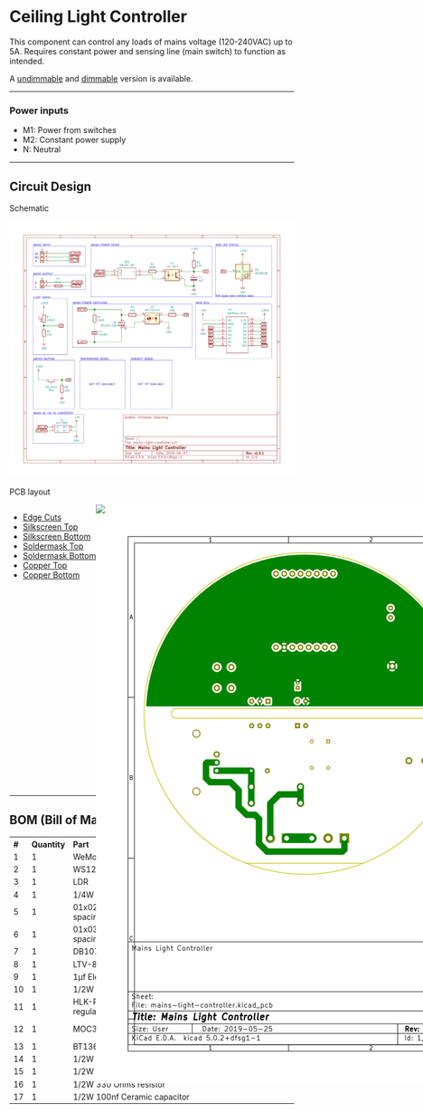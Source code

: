 <h1>Ceiling Light Controller</h1>

This component can control any loads of mains voltage (120-240VAC) up to 5A.
Requires constant power and sensing line (main switch) to function as intended.

A [undimmable](circuits/undimmable) and [dimmable](circuits/dimmable) version is available.

<hr>
<h3>Power inputs</h3>
<ul>
    <li>M1: Power from switches</li>
    <li>M2: Constant power supply</li>
    <li>N: Neutral</li>
</ul>






<hr>
<h2>Circuit Design</h2>
<p>Schematic</p>

<img src="exports/ceiling-light.svg">

<p>PCB layout</p>

<div style="height: 500px; width:100%">
  
  <div style="float:left; height: 100%; width:auto;">
    <ul>
      <li><a href="exports/ceiling-light-Edge.Cuts.svg">Edge Cuts</a></li>
      <li><a href="exports/ceiling-light-F.SilkS.svg">Silkscreen Top</a></li>
      <li><a href="exports/ceiling-light-B.SilkS.svg">Silkscreen Bottom</a></li>  
      <li><a href="exports/ceiling-light-F.Mask.svg">Soldermask Top</a></li>
      <li><a href="exports/ceiling-light-B.Mask.svg">Soldermask Bottom</a></li>
      <li><a href="exports/ceiling-light-F.Cu.svg">Copper Top</a></li>
      <li><a href="exports/ceiling-light-B.Cu.svg">Copper Bottom</a></li>
    </ul>
  </div>
  
  
  <div style="margin-left:auto; margin-right:auto; height:100%; width:100%;">
    <img src="exports/ceiling-light-Edge.Cuts.svg" style="position: absolute;">
    <img src="exports/ceiling-light-F.SilkS.svg" style="position: absolute;">
    <img src="exports/ceiling-light-B.SilkS.svg" style="position: absolute;">
    <img src="exports/ceiling-light-F.Mask.svg" style="position: absolute;">
    <img src="exports/ceiling-light-B.Mask.svg" style="position: absolute;">
    <img src="exports/ceiling-light-B.Cu.svg" style="position: absolute;">
    <img src="exports/ceiling-lightr-F.Cu.svg" style="position: absolute;">
  </div>
</div>


<hr>

<h2> BOM (Bill of Materials) </h2>
<table style="text-align:left">
  <tr><th>#</th>  <th>Quantity</th> <th>Part</th>                     <th>Section</th>        <th>Link</th>  </tr>
  <tr><td>1</td>  <td>1</td>        <td>WeMos D1 (ESP8266)</td>       <td>Controller</td>     <td></td>      </tr>
  <tr><td>2</td>  <td>1</td>        <td>WS1228b RGB LED</td>          <td></td>               <td></td>      </tr>
  <tr><td>3</td>  <td>1</td>        <td>LDR</td>                      <td></td>               <td></td>      </tr>
  <tr><td>4</td>  <td>1</td>        <td>1/4W 10k Ohms resistor</td>   <td></td>               <td></td>      </tr>
  <tr><td>5</td>  <td>1</td>        <td>01x02 Screw terminal 
                                          (5.08mm pin spacing)</td>   <td></td>               <td></td>      </tr>
  <tr><td>6</td>  <td>1</td>        <td>01x03 Screw terminal 
                                          (5.08mm pin spacing)</td>   <td></td>               <td></td>      </tr>
  <tr><td>7</td>  <td>1</td>        <td>DB107 Full bridge 
                                          rectifier</td>              <td>Sensing</td>        <td></td>      </tr>
  <tr><td>8</td>  <td>1</td>        <td>LTV-817 Optocoupler</td>      <td></td>               <td></td>      </tr>
  <tr><td>9</td>  <td>1</td>        <td>1µf Electrolytic capacitor 
                                          (min 50V)</td>              <td></td>               <td></td>      </tr>
  <tr><td>10</td> <td>1</td>        <td>1/2W 10k Ohms resistor</td>   <td></td>               <td></td>      </tr>
  <tr><td>11</td> <td>1</td>        <td>HLK-PM05 AC-DC 5V voltage 
                                          regulator</td>              <td></td>               <td></td>      </tr>
  <tr><td>12</td> <td>1</td>        <td>MOC3021 Optocoupler</td>      <td>Load switcher</td>  <td></td>      </tr>
  <tr><td>13</td> <td>1</td>        <td>BT136 Triac (500V)</td>       <td></td>               <td></td>      </tr>
  <tr><td>14</td> <td>1</td>        <td>1/2W 100 Ohms resistor</td>   <td></td>               <td></td>      </tr>
  <tr><td>15</td> <td>1</td>        <td>1/2W 10k Ohms resistor</td>   <td></td>               <td></td>      </tr>
  <tr><td>16</td> <td>1</td>        <td>1/2W 330 Ohms resistor</td>   <td></td>               <td></td>      </tr>
  <tr><td>17</td> <td>1</td>        <td>1/2W 100nf Ceramic 
                                          capacitor</td>              <td></td>               <td></td>      </tr>
</table>
